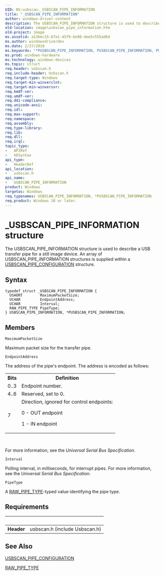 ```yaml
---
UID: NS:usbscan._USBSCAN_PIPE_INFORMATION
title: "_USBSCAN_PIPE_INFORMATION"
author: windows-driver-content
description: The USBSCAN_PIPE_INFORMATION structure is used to describe a USB transfer pipe for a still image device. An array of USBSCAN_PIPE_INFORMATION structures is supplied within a USBSCAN_PIPE_CONFIGURATION structure.
old-location: image\usbscan_pipe_information.htm
old-project: image
ms.assetid: a13bec15-67e1-45f9-be90-dee5c555ad64
ms.author: windowsdriverdev
ms.date: 2/27/2018
ms.keywords: "*PUSBSCAN_PIPE_INFORMATION, PUSBSCAN_PIPE_INFORMATION, PUSBSCAN_PIPE_INFORMATION structure pointer [Imaging Devices], USBSCAN_PIPE_INFORMATION, USBSCAN_PIPE_INFORMATION structure [Imaging Devices], _USBSCAN_PIPE_INFORMATION, image.usbscan_pipe_information, stifnc_3a31b5a2-4bd9-4e95-b10d-959c6caa8754.xml, usbscan/PUSBSCAN_PIPE_INFORMATION, usbscan/USBSCAN_PIPE_INFORMATION"
ms.prod: windows-hardware
ms.technology: windows-devices
ms.topic: struct
req.header: usbscan.h
req.include-header: Usbscan.h
req.target-type: Windows
req.target-min-winverclnt: 
req.target-min-winversvr: 
req.kmdf-ver: 
req.umdf-ver: 
req.ddi-compliance: 
req.unicode-ansi: 
req.idl: 
req.max-support: 
req.namespace: 
req.assembly: 
req.type-library: 
req.lib: 
req.dll: 
req.irql: 
topic_type:
-	APIRef
-	kbSyntax
api_type:
-	HeaderDef
api_location:
-	usbscan.h
api_name:
-	USBSCAN_PIPE_INFORMATION
product: Windows
targetos: Windows
req.typenames: USBSCAN_PIPE_INFORMATION, *PUSBSCAN_PIPE_INFORMATION
req.product: Windows 10 or later.
---
```


# _USBSCAN_PIPE_INFORMATION structure
The USBSCAN_PIPE_INFORMATION structure is used to describe a USB transfer pipe for a still image device. An array of USBSCAN_PIPE_INFORMATION structures is supplied within a <a href="..\usbscan\ns-usbscan-_usbscan_pipe_configuration.md">USBSCAN_PIPE_CONFIGURATION</a> structure.

## Syntax
````
typedef struct _USBSCAN_PIPE_INFORMATION {
  USHORT        MaximumPacketSize;
  UCHAR         EndpointAddress;
  UCHAR         Interval;
  RAW_PIPE_TYPE PipeType;
} USBSCAN_PIPE_INFORMATION, *PUSBSCAN_PIPE_INFORMATION;
````

## Members


`MaximumPacketSize`

Maximum packet size for the transfer pipe.

`EndpointAddress`

The address of the pipe's endpoint. The address is encoded as follows:

<table>
<tr>
<th>Bits</th>
<th>Definition</th>
</tr>
<tr>
<td>
0..3

</td>
<td>
Endpoint number.

</td>
</tr>
<tr>
<td>
4..6

</td>
<td>
Reserved, set to 0.

</td>
</tr>
<tr>
<td>
7

</td>
<td>
Direction, ignored for control endpoints:

0 - OUT endpoint

1 - IN endpoint

</td>
</tr>
</table>
 

For more information, see the <i>Universal Serial Bus Specification</i>.

`Interval`

Polling interval, in milliseconds, for interrupt pipes. For more information, see the <i>Universal Serial Bus Specification</i>.

`PipeType`

A <a href="..\usbscan\ne-usbscan-_raw_pipe_type.md">RAW_PIPE_TYPE</a>-typed value identifying the pipe type.


## Requirements
| &nbsp; | &nbsp; |
| ---- |:---- |
| **Header** | usbscan.h (include Usbscan.h) |

## See Also

<a href="..\usbscan\ns-usbscan-_usbscan_pipe_configuration.md">USBSCAN_PIPE_CONFIGURATION</a>



<a href="..\usbscan\ne-usbscan-_raw_pipe_type.md">RAW_PIPE_TYPE</a>